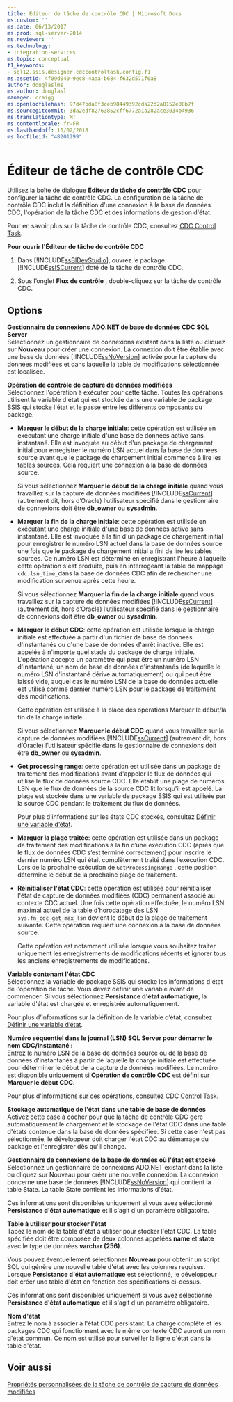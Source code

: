 ```yaml
---
title: Éditeur de tâche de contrôle CDC | Microsoft Docs
ms.custom: ''
ms.date: 06/13/2017
ms.prod: sql-server-2014
ms.reviewer: ''
ms.technology:
- integration-services
ms.topic: conceptual
f1_keywords:
- sql12.ssis.designer.cdccontroltask.config.f1
ms.assetid: 4f09d040-9ec8-4aaa-b684-f632d571f0a8
author: douglaslms
ms.author: douglasl
manager: craigg
ms.openlocfilehash: 97d47bda8f3ceb98449392cda22d2a8152e08b7f
ms.sourcegitcommit: 3da2edf82763852cff6772a1a282ace3034b4936
ms.translationtype: MT
ms.contentlocale: fr-FR
ms.lasthandoff: 10/02/2018
ms.locfileid: "48201299"
---
```

# <a name="cdc-control-task-editor"></a>Éditeur de tâche de contrôle CDC
  Utilisez la boîte de dialogue **Éditeur de tâche de contrôle CDC** pour configurer la tâche de contrôle CDC. La configuration de la tâche de contrôle CDC inclut la définition d'une connexion à la base de données CDC, l'opération de la tâche CDC et des informations de gestion d'état.  
  
 Pour en savoir plus sur la tâche de contrôle CDC, consultez [CDC Control Task](control-flow/cdc-control-task.md).  
  
 **Pour ouvrir l'Éditeur de tâche de contrôle CDC**  
  
1.  Dans [!INCLUDE[ssBIDevStudio](../includes/ssbidevstudio-md.md)], ouvrez le package [!INCLUDE[ssISCurrent](../includes/ssiscurrent-md.md)] doté de la tâche de contrôle CDC.  
  
2.  Sous l’onglet **Flux de contrôle** , double-cliquez sur la tâche de contrôle CDC.  
  
## <a name="options"></a>Options  
 **Gestionnaire de connexions ADO.NET de base de données CDC SQL Server**  
 Sélectionnez un gestionnaire de connexions existant dans la liste ou cliquez sur **Nouveau** pour créer une connexion. La connexion doit être établie avec une base de données [!INCLUDE[ssNoVersion](../includes/ssnoversion-md.md)] activée pour la capture de données modifiées et dans laquelle la table de modifications sélectionnée est localisée.  
  
 **Opération de contrôle de capture de données modifiées**  
 Sélectionnez l'opération à exécuter pour cette tâche. Toutes les opérations utilisent la variable d'état qui est stockée dans une variable de package SSIS qui stocke l'état et le passe entre les différents composants du package.  
  
-   **Marquer le début de la charge initiale**: cette opération est utilisée en exécutant une charge initiale d'une base de données active sans instantané. Elle est invoquée au début d'un package de chargement initial pour enregistrer le numéro LSN actuel dans la base de données source avant que le package de chargement initial commence à lire les tables sources. Cela requiert une connexion à la base de données source.  
  
     Si vous sélectionnez **Marquer le début de la charge initiale** quand vous travaillez sur la capture de données modifiées [!INCLUDE[ssCurrent](../includes/sscurrent-md.md)] (autrement dit, hors d’Oracle) l’utilisateur spécifié dans le gestionnaire de connexions doit être  **db_owner** ou **sysadmin**.  
  
-   **Marquer la fin de la charge initiale**: cette opération est utilisée en exécutant une charge initiale d'une base de données active sans instantané. Elle est invoquée à la fin d'un package de chargement initial pour enregistrer le numéro LSN actuel dans la base de données source une fois que le package de chargement initial a fini de lire les tables sources. Ce numéro LSN est déterminé en enregistrant l'heure à laquelle cette opération s'est produite, puis en interrogeant la table de mappage `cdc.lsn_time_`dans la base de données CDC afin de rechercher une modification survenue après cette heure.  
  
     Si vous sélectionnez **Marquer la fin de la charge initiale** quand vous travaillez sur la capture de données modifiées [!INCLUDE[ssCurrent](../includes/sscurrent-md.md)] (autrement dit, hors d’Oracle) l’utilisateur spécifié dans le gestionnaire de connexions doit être  **db_owner** ou **sysadmin**.  
  
-   **Marquer le début CDC**: cette opération est utilisée lorsque la charge initiale est effectuée à partir d'un fichier de base de données d'instantanés ou d'une base de données d'arrêt inactive. Elle est appelée à n'importe quel stade du package de charge initiale. L'opération accepte un paramètre qui peut être un numéro LSN d'instantané, un nom de base de données d'instantanés (de laquelle le numéro LSN d'instantané dérive automatiquement) ou qui peut être laissé vide, auquel cas le numéro LSN de la base de données actuelle est utilisé comme dernier numéro LSN pour le package de traitement des modifications.  
  
     Cette opération est utilisée à la place des opérations Marquer le début/la fin de la charge initiale.  
  
     Si vous sélectionnez **Marquer le début CDC** quand vous travaillez sur la capture de données modifiées [!INCLUDE[ssCurrent](../includes/sscurrent-md.md)] (autrement dit, hors d’Oracle) l’utilisateur spécifié dans le gestionnaire de connexions doit être  **db_owner** ou **sysadmin**.  
  
-   **Get processing range**: cette opération est utilisée dans un package de traitement des modifications avant d'appeler le flux de données qui utilise le flux de données source CDC. Elle établit une plage de numéros LSN que le flux de données de la source CDC lit lorsqu'il est appelé. La plage est stockée dans une variable de package SSIS qui est utilisée par la source CDC pendant le traitement du flux de données.  
  
     Pour plus d’informations sur les états CDC stockés, consultez [Définir une variable d’état](data-flow/define-a-state-variable.md).  
  
-   **Marquer la plage traitée**: cette opération est utilisée dans un package de traitement des modifications à la fin d’une exécution CDC (après que le flux de données CDC s’est terminé correctement) pour inscrire le dernier numéro LSN qui était complètement traité dans l’exécution CDC. Lors de la prochaine exécution de `GetProcessingRange` , cette position détermine le début de la prochaine plage de traitement.  
  
-   **Réinitialiser l'état CDC**: cette opération est utilisée pour réinitialiser l'état de capture de données modifiées (CDC) permanent associé au contexte CDC actuel. Une fois cette opération effectuée, le numéro LSN maximal actuel de la table d’horodatage des LSN `sys.fn_cdc_get_max_lsn` devient le début de la plage de traitement suivante. Cette opération requiert une connexion à la base de données source.  
  
     Cette opération est notamment utilisée lorsque vous souhaitez traiter uniquement les enregistrements de modifications récents et ignorer tous les anciens enregistrements de modifications.  
  
 **Variable contenant l'état CDC**  
 Sélectionnez la variable de package SSIS qui stocke les informations d'état de l'opération de tâche. Vous devez définir une variable avant de commencer. Si vous sélectionnez **Persistance d'état automatique**, la variable d'état est chargée et enregistrée automatiquement.  
  
 Pour plus d’informations sur la définition de la variable d’état, consultez [Définir une variable d’état](data-flow/define-a-state-variable.md).  
  
 **Numéro séquentiel dans le journal (LSN) SQL Server pour démarrer le nom CDC/instantané :**  
 Entrez le numéro LSN de la base de données source ou de la base de données d'instantanés à partir de laquelle la charge initiale est effectuée pour déterminer le début de la capture de données modifiées. Le numéro est disponible uniquement si **Opération de contrôle CDC** est défini sur **Marquer le début CDC**.  
  
 Pour plus d'informations sur ces opérations, consultez [CDC Control Task](control-flow/cdc-control-task.md).  
  
 **Stockage automatique de l'état dans une table de base de données**  
 Activez cette case à cocher pour que la tâche de contrôle CDC gère automatiquement le chargement et le stockage de l'état CDC dans une table d'états contenue dans la base de données spécifiée. Si cette case n'est pas sélectionnée, le développeur doit charger l'état CDC au démarrage du package et l'enregistrer dès qu'il change.  
  
 **Gestionnaire de connexions de la base de données où l'état est stocké**  
 Sélectionnez un gestionnaire de connexions ADO.NET existant dans la liste ou cliquez sur Nouveau pour créer une nouvelle connexion. La connexion concerne une base de données [!INCLUDE[ssNoVersion](../includes/ssnoversion-md.md)] qui contient la table State. La table State contient les informations d'état.  
  
 Ces informations sont disponibles uniquement si vous avez sélectionné **Persistance d'état automatique** et il s'agit d'un paramètre obligatoire.  
  
 **Table à utiliser pour stocker l'état**  
 Tapez le nom de la table d'état à utiliser pour stocker l'état CDC. La table spécifiée doit être composée de deux colonnes appelées **name** et **state** avec le type de données **varchar (256)**.  
  
 Vous pouvez éventuellement sélectionner **Nouveau** pour obtenir un script SQL qui génère une nouvelle table d'état avec les colonnes requises. Lorsque **Persistance d'état automatique** est sélectionné, le développeur doit créer une table d'état en fonction des spécifications ci-dessus.  
  
 Ces informations sont disponibles uniquement si vous avez sélectionné **Persistance d'état automatique** et il s'agit d'un paramètre obligatoire.  
  
 **Nom d'état**  
 Entrez le nom à associer à l'état CDC persistant. La charge complète et les packages CDC qui fonctionnent avec le même contexte CDC auront un nom d'état commun. Ce nom est utilisé pour surveiller la ligne d'état dans la table d'état.  
  
## <a name="see-also"></a>Voir aussi  
 [Propriétés personnalisées de la tâche de contrôle de capture de données modifiées](control-flow/cdc-control-task-custom-properties.md)  
  
  
